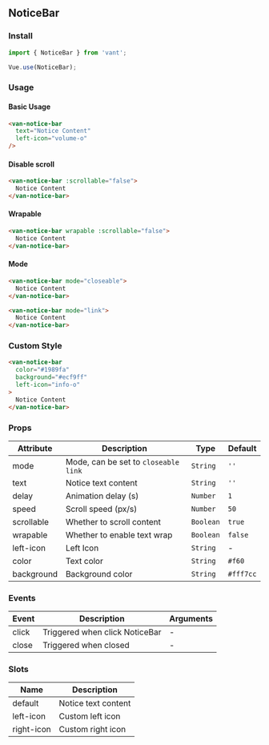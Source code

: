 ## NoticeBar

### Install
``` javascript
import { NoticeBar } from 'vant';

Vue.use(NoticeBar);
```

### Usage

#### Basic Usage

```html
<van-notice-bar
  text="Notice Content"
  left-icon="volume-o"
/>
```

#### Disable scroll

```html
<van-notice-bar :scrollable="false">
  Notice Content
</van-notice-bar>
```

#### Wrapable

```html
<van-notice-bar wrapable :scrollable="false">
  Notice Content
</van-notice-bar>
```

#### Mode

```html
<van-notice-bar mode="closeable">
  Notice Content
</van-notice-bar>

<van-notice-bar mode="link">
  Notice Content
</van-notice-bar>
```

### Custom Style

```html
<van-notice-bar
  color="#1989fa"
  background="#ecf9ff"
  left-icon="info-o"
>
  Notice Content
</van-notice-bar>
```

### Props

| Attribute | Description | Type | Default |
|------|------|------|------|
| mode | Mode, can be set to `closeable` `link` | `String` | `''` |
| text | Notice text content | `String` | `''` | - |
| delay | Animation delay (s) | `Number` | `1` |
| speed | Scroll speed (px/s) | `Number` | `50` |
| scrollable | Whether to scroll content | `Boolean` | `true` |
| wrapable | Whether to enable text wrap | `Boolean` | `false` | - |
| left-icon | Left Icon | `String` | - |
| color | Text color | `String` | `#f60` |
| background | Background color | `String` | `#fff7cc` |

### Events

| Event | Description | Arguments |
|------|------|------|
| click | Triggered when click NoticeBar | - |
| close | Triggered when closed | - |

### Slots

| Name | Description |
|------|------|
| default | Notice text content |
| left-icon | Custom left icon |
| right-icon | Custom right icon |
